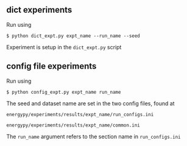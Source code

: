## dict experiments

Run using

`$ python dict_expt.py expt_name --run_name --seed`

Experiment is setup in the `dict_expt.py` script

## config file experiments

Run using

`$ python config_expt.py expt_name run_name`

The seed and dataset name are set in the two config files, found at

`energypy/experiments/results/expt_name/run_configs.ini`

`energypy/experiments/results/expt_name/common.ini`

The `run_name` argument refers to the section name in `run_configs.ini`
